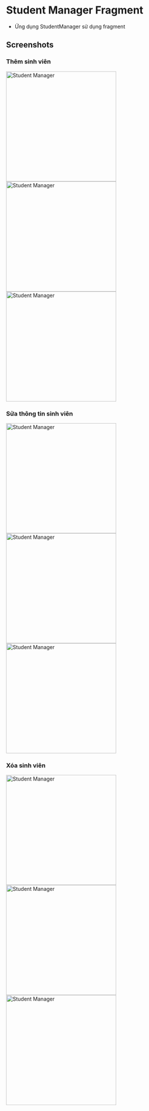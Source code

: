 # Student Manager Fragment
+  Ứng dụng StudentManager sử dụng fragment
## Screenshots
### Thêm sinh viên
<div>
<img src="./Screenshots/anh1.jpg" title="Student Manager" width="300"/>
<img src="./Screenshots/anh2.jpg" title="Student Manager" width="300"/>
<img src="./Screenshots/anh3.jpg" title="Student Manager" width="300"/>
</div>

### Sửa thông tin sinh viên
<div>
<img src="./Screenshots/anh4.jpg" title="Student Manager" width="300"/>
<img src="./Screenshots/anh5.jpg" title="Student Manager" width="300"/>
<img src="./Screenshots/anh6.jpg" title="Student Manager" width="300"/>
</div>

### Xóa sinh viên
<div>
<img src="./Screenshots/anh7.jpg" title="Student Manager" width="300"/>
<img src="./Screenshots/anh8.jpg" title="Student Manager" width="300"/>
<img src="./Screenshots/anh9.jpg" title="Student Manager" width="300"/>
</div>